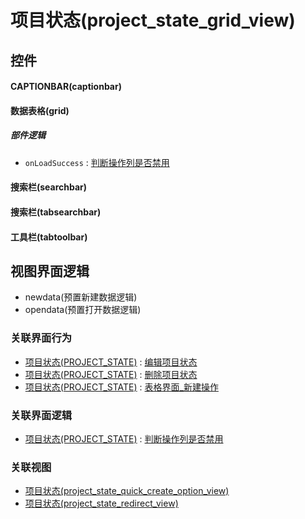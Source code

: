 # 项目状态(project_state_grid_view)  <!-- {docsify-ignore-all} -->



## 控件
#### CAPTIONBAR(captionbar)
#### 数据表格(grid)

##### 部件逻辑
* `onLoadSuccess` : [判断操作列是否禁用](module/ProjMgmt/project_state/uilogic/judge_column_state)
#### 搜索栏(searchbar)
#### 搜索栏(tabsearchbar)
#### 工具栏(tabtoolbar)

## 视图界面逻辑
  * newdata(预置新建数据逻辑)
  * opendata(预置打开数据逻辑)


### 关联界面行为
  * [项目状态(PROJECT_STATE)](module/ProjMgmt/project_state) : [编辑项目状态](module/ProjMgmt/project_state#界面行为)
  * [项目状态(PROJECT_STATE)](module/ProjMgmt/project_state) : [删除项目状态](module/ProjMgmt/project_state#界面行为)
  * [项目状态(PROJECT_STATE)](module/ProjMgmt/project_state) : [表格界面_新建操作](module/ProjMgmt/project_state#界面行为)

### 关联界面逻辑
  * [项目状态(PROJECT_STATE)](module/ProjMgmt/project_state) : [判断操作列是否禁用](module/ProjMgmt/project_state/uilogic/judge_column_state)

### 关联视图
  * [项目状态(project_state_quick_create_option_view)](app/view/project_state_quick_create_option_view)
  * [项目状态(project_state_redirect_view)](app/view/project_state_redirect_view)

<script>
 const { createApp } = Vue
  createApp({
    data() {
      return {

      }
    }
  }).use(ElementPlus).mount('#app')
</script>